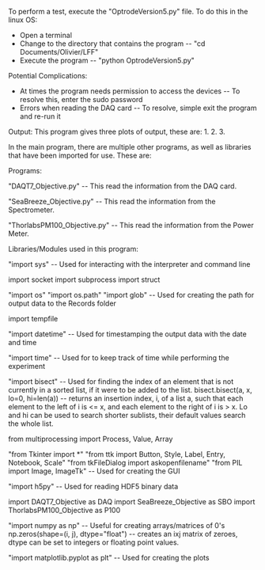 To perform a test, execute the "OptrodeVersion5.py" file.
To do this in the linux OS:
- Open a terminal
- Change to the directory that contains the program -- "cd Documents/Olivier/LFF"
- Execute the program -- "python OptrodeVersion5.py"


Potential Complications:
- At times the program needs permission to access the devices -- To resolve this, enter the sudo password
- Errors when reading the DAQ card -- To resolve, simple exit the program and re-run it


Output:
This program gives three plots of output, these are:
1. 
2. 
3. 


In the main program, there are multiple other programs, as well as libraries that have been imported for use. These are:

Programs:

"DAQT7_Objective.py"
-- This read the information from the DAQ card.

"SeaBreeze_Objective.py"
-- This read the information from the Spectrometer.

"ThorlabsPM100_Objective.py"
-- This read the information from the Power Meter.


Libraries/Modules used in this program:

"import sys"
-- Used for interacting with the interpreter and command line

import socket
import subprocess
import struct

"import os"
"import os.path"
"import glob"
-- Used for creating the path for output data to the Records folder

import tempfile

"import datetime"
-- Used for timestamping the output data with the date and time

"import time"
-- Used for to keep track of time while performing the experiment

"import bisect"
-- Used for finding the index of an element that is not currently in a sorted list, if it were to be added to the list.
bisect.bisect(a, x, lo=0, hi=len(a)) -- returns an insertion index, i, of a list a, such that each element to the left of i is <= x, and each element to the right of i is > x. Lo and hi can be used to search shorter sublists, their default values search the whole list.

from multiprocessing import Process, Value, Array

"from Tkinter import *"
"from ttk import Button, Style, Label, Entry, Notebook, Scale"
"from tkFileDialog import askopenfilename"
"from PIL import Image, ImageTk"
-- Used for creating the GUI

"import h5py"
-- Used for reading HDF5 binary data

import DAQT7_Objective as DAQ
import SeaBreeze_Objective as SBO
import ThorlabsPM100_Objective as P100

"import numpy as np"
-- Useful for creating arrays/matrices of 0's
np.zeros(shape=(i, j), dtype="float") -- creates an ixj matrix of zeroes, dtype can be set to integers or floating point values.

"import matplotlib.pyplot as plt"
-- Used for creating the plots

